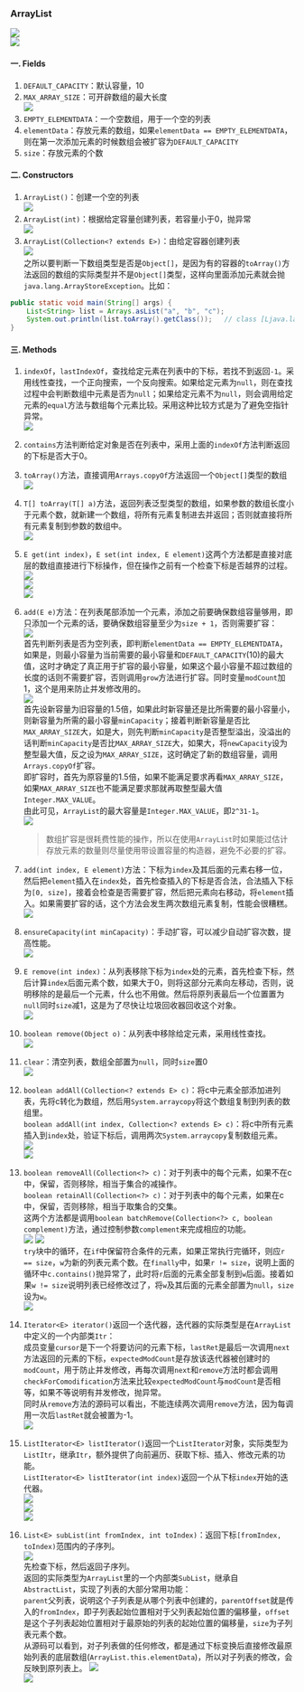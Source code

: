### ArrayList
![](../../imgs/ArrayList2.png)  
![](../../imgs/ArrayList.png)  
#### 一. Fields
1. `DEFAULT_CAPACITY`：默认容量，10
2. `MAX_ARRAY_SIZE`：可开辟数组的最大长度  
![](../../imgs/2018-12-21_095929.png)  
3. `EMPTY_ELEMENTDATA`：一个空数组，用于一个空的列表
4. `elementData`：存放元素的数组，如果`elementData == EMPTY_ELEMENTDATA`，则在第一次添加元素的时候数组会被扩容为`DEFAULT_CAPACITY`
5. `size`：存放元素的个数
#### 二. Constructors
1. `ArrayList()`：创建一个空的列表   
![](../../imgs/2018-12-21_101414.png)
2. `ArrayList(int)`：根据给定容量创建列表，若容量小于0，抛异常   
![](../../imgs/2018-12-21_100802.png)  
3. `ArrayList(Collection<? extends E>)`：由给定容器创建列表  
![](../../imgs/2018-12-21_100927.png)   
之所以要判断一下数组类型是否是`Object[]`，是因为有的容器的`toArray()`方法返回的数组的实际类型并不是`Object[]`类型，这样向里面添加元素就会抛`java.lang.ArrayStoreException`。比如：   
```java
public static void main(String[] args) {
    List<String> list = Arrays.asList("a", "b", "c");
    System.out.println(list.toArray().getClass());   // class [Ljava.lang.String;
}
```
#### 三. Methods
1. `indexOf`，`lastIndexOf`，查找给定元素在列表中的下标，若找不到返回`-1`。采用线性查找，一个正向搜索，一个反向搜索。如果给定元素为`null`，则在查找过程中会判断数组中元素是否为`null`；如果给定元素不为`null`，则会调用给定元素的`equal`方法与数组每个元素比较。采用这种比较方式是为了避免空指针异常。   
![](../../imgs/2018-12-21_103357.png)   
2. `contains`方法判断给定对象是否在列表中，采用上面的`indexOf`方法判断返回的下标是否大于0。
3. `toArray()`方法，直接调用`Arrays.copyOf`方法返回一个`Object[]`类型的数组  
![](../../imgs/2018-12-21_103856.png)  
4. `T[] toArray(T[] a)`方法，返回列表泛型类型的数组，如果参数的数组长度小于元素个数，就新建一个数组，将所有元素复制进去并返回；否则就直接将所有元素复制到参数的数组中。   
![](../../imgs/2018-12-21_104139.png)   
5. `E get(int index)`，`E set(int index, E element)`这两个方法都是直接对底层的数组直接进行下标操作，但在操作之前有一个检查下标是否越界的过程。   
![](../../imgs/2018-12-21_104509.png)  
![](../../imgs/2018-12-21_104536.png)  
![](../../imgs/2018-12-21_104633.png)   
6. `add(E e)`方法：在列表尾部添加一个元素，添加之前要确保数组容量够用，即只添加一个元素的话，要确保数组容量至少为`size + 1`，否则需要扩容：   
    ![](../../imgs/2018-12-21_111433.png)  
    首先判断列表是否为空列表，即判断`elementData == EMPTY_ELEMENTDATA`，如果是，则最小容量为当前需要的最小容量和`DEFAULT_CAPACITY`(10)的最大值，这时才确定了真正用于扩容的最小容量，如果这个最小容量不超过数组的长度的话则不需要扩容，否则调用`grow`方法进行扩容。同时变量`modCount`加1，这个是用来防止并发修改用的。   
    ![](../../imgs/2018-12-21_111516.png)   
    首先设新容量为旧容量的1.5倍，如果此时新容量还是比所需要的最小容量小，则新容量为所需的最小容量`minCapacity`；接着判断新容量是否比`MAX_ARRAY_SIZE`大，如是大，则先判断`minCapacity`是否整型溢出，没溢出的话判断`minCapacity`是否比`MAX_ARRAY_SIZE`大，如果大，将`newCapacity`设为整型最大值，反之设为`MAX_ARRAY_SIZE`，这时确定了新的数组容量，调用`Arrays.copyOf`扩容。   
    即扩容时，首先为原容量的1.5倍，如果不能满足要求再看`MAX_ARRAY_SIZE`，如果`MAX_ARRAY_SIZE`也不能满足要求那就再取整型最大值`Integer.MAX_VALUE`。    
    由此可见，`ArrayList`的最大容量是`Integer.MAX_VALUE`，即`2^31-1`。   
    ![](../../imgs/2018-12-21_111555.png)  
    > 数组扩容是很耗费性能的操作，所以在使用`ArrayList`时如果能过估计存放元素的数量则尽量使用带设置容量的构造器，避免不必要的扩容。   

7. `add(int index, E element)`方法：下标为`index`及其后面的元素右移一位，然后把`element`插入在`index`处，首先检查插入的下标是否合法，合法插入下标为`[0, size]`，接着会检查是否需要扩容，然后把元素向右移动，将`element`插入。如果需要扩容的话，这个方法会发生两次数组元素复制，性能会很糟糕。   
![](../../imgs/2018-12-21_155403.png)   
8. `ensureCapacity(int minCapacity)`：手动扩容，可以减少自动扩容次数，提高性能。   
![](../../imgs/2018-12-21_205234.png)
9. `E remove(int index)`：从列表移除下标为`index`处的元素，首先检查下标，然后计算`index`后面元素个数，如果大于0，则将这部分元素向左移动，否则，说明移除的是最后一个元素，什么也不用做。然后将原列表最后一个位置置为`null`同时`size`减1，这是为了尽快让垃圾回收器回收这个对象。   
![](../../imgs/2018-12-21_160224.png)  
10. `boolean remove(Object o)`：从列表中移除给定元素，采用线性查找。  
![](../../imgs/2018-12-21_160609.png)
11. `clear`：清空列表，数组全部置为`null`，同时`size`置0  
![](../../imgs/2018-12-21_160949.png)
12. `boolean addAll(Collection<? extends E> c)`：将c中元素全部添加进列表，先将c转化为数组，然后用`System.arraycopy`将这个数组复制到列表的数组里。  
    `boolean addAll(int index, Collection<? extends E> c)`：将c中所有元素插入到`index`处，验证下标后，调用两次`System.arraycopy`复制数组元素。  
![](../../imgs/2018-12-21_161206.png)  
![](../../imgs/2018-12-21_162029.png)  
13. `boolean removeAll(Collection<?> c)`：对于列表中的每个元素，如果不在c中，保留，否则移除，相当于集合的减操作。  
    `boolean retainAll(Collection<?> c)`：对于列表中的每个元素，如果在c中，保留，否则移除，相当于取集合的交集。  
    这两个方法都是调用`boolean batchRemove(Collection<?> c, boolean complement)`方法，通过控制参数`complement`来完成相应的功能。   
    ![](../../imgs/2018-12-21_164050.png)   ![](../../imgs/2018-12-21_164121.png)  
    `try`块中的循环，在`if`中保留符合条件的元素，如果正常执行完循环，则应`r == size`，`w`为新的列表元素个数。在`finally`中，如果`r != size`，说明上面的循环中`c.contains()`抛异常了，此时将`r`后面的元素全部复制到`w`后面。接着如果`w != size`说明列表已经修改过了，将`w`及其后面的元素全部置为`null`，`size`设为`w`。   
    ![](../../imgs/2018-12-21_164201.png)
14. `Iterator<E> iterator()`返回一个迭代器，迭代器的实际类型是在`ArrayList`中定义的一个内部类`Itr`：  
    成员变量`cursor`是下一个将要访问的元素下标，`lastRet`是最后一次调用`next`方法返回的元素的下标，`expectedModCount`是存放该迭代器被创建时的`modCount`，用于防止并发修改，再每次调用`next`和`remove`方法时都会调用`checkForComodification`方法来比较`expectedModCount`与`modCount`是否相等，如果不等说明有并发修改，抛异常。  
    同时从`remove`方法的源码可以看出，不能连续两次调用`remove`方法，因为每调用一次后`lastRet`就会被置为-1。    
    ![](../../imgs/2018-12-21_180221.png)
15. `ListIterator<E> listIterator()`返回一个`ListIterator`对象，实际类型为`ListItr`，继承`Itr`，额外提供了向前遍历、获取下标、插入、修改元素的功能。   
    `ListIterator<E> listIterator(int index)`返回一个从下标`index`开始的迭代器。       
    ![](../../imgs/2018-12-21_185147.png)    
    ![](../../imgs/2018-12-21_204235.png)   
    ![](../../imgs/2018-12-21_185235.png)
16. `List<E> subList(int fromIndex, int toIndex)`：返回下标`[fromIndex, toIndex)`范围内的子序列。   
    ![](../../imgs/2018-12-21_191716.png)  
    先检查下标，然后返回子序列。  
    返回的实际类型为`ArrayList`里的一个内部类`SubList`，继承自`AbstractList`，实现了列表的大部分常用功能：    
    `parent`父列表，说明这个子列表是从哪个列表中创建的，`parentOffset`就是传入的`fromIndex`，即子列表起始位置相对于父列表起始位置的偏移量，`offset`是这个子列表起始位置相对于最原始的列表的起始位置的偏移量，`size`为子列表元素个数。  
    从源码可以看到，对子列表做的任何修改，都是通过下标变换后直接修改最原始列表的底层数组(`ArrayList.this.elementData`)，所以对子列表的修改，会反映到原列表上。
    ![](../../imgs/2018-12-21_192502.png)     
    ![](../../imgs/2018-12-21_192517.png)
    